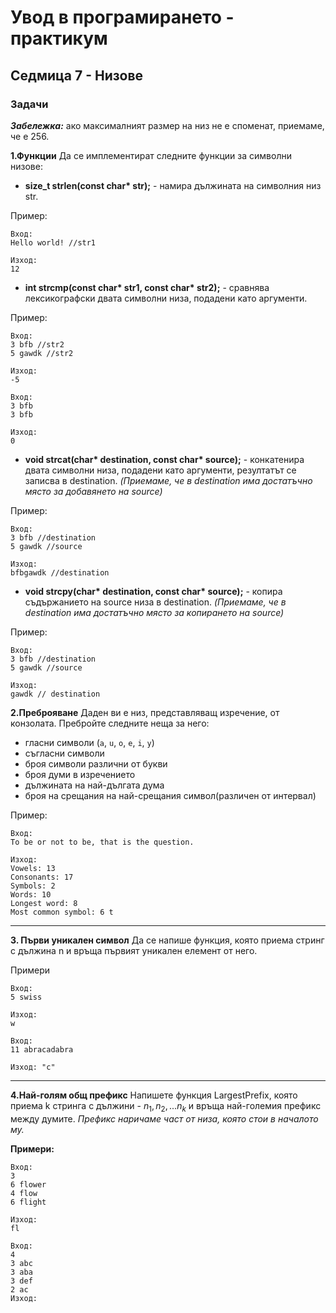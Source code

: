 # Увод в програмирането - практикум
## Седмица 7 - Низове
### Задачи

***Забележка:*** ако максималният размер на низ не е споменат, приемаме, че е 256.

**1.Функции**
Да се имплементират следните функции за символни низове:

* __size_t strlen(const char* str);__ - намира дължината на символния низ str.

Пример:
```
Вход:
Hello world! //str1

Изход:
12
```


* __int strcmp(const char* str1, const char* str2);__ - сравнява лексикографски двата символни низа, подадени като аргументи.

Пример:
```
Вход:
3 bfb //str2
5 gawdk //str2

Изход:
-5
```

```
Вход:
3 bfb
3 bfb

Изход:
0
```


* __void strcat(char* destination, const char* source);__ - конкатенира двата символни низа, подадени като аргументи, резултатът се записва в destination. *(Приемаме, че в destination има достатъчно място за добавянето на source)*

Пример:
```
Вход:
3 bfb //destination
5 gawdk //source

Изход:
bfbgawdk //destination
```


* __void strcpy(char* destination, const char* source);__ - копира съдържанието на source низа в destination. *(Приемаме, че в destination има достатъчно място за копирането на source)*

Пример:
```
Вход:
3 bfb //destination
5 gawdk //source

Изход:
gawdk // destination

```


**2.Преброяване** 
Даден ви е низ, представляващ изречение, от конзолата. Пребройте следните неща за него:
- гласни символи (`a`, `u`, `o`, `e`, `i`, `y`)
- съгласни символи 
- броя символи различни от букви
- броя думи в изречението
- дължината на най-дългата дума
- броя на срещания на най-срещания символ(различен от интервал)

Пример:
```
Вход:
To be or not to be, that is the question.

Изход:
Vowels: 13
Consonants: 17
Symbols: 2
Words: 10
Longest word: 8
Most common symbol: 6 t
```

---

**3. Първи уникален символ** Да се напише функция, която приема стринг с дължина n и връща първият уникален елемент от него.

Примери
```
Вход:
5 swiss

Изход: 
w
```

```
Вход: 
11 abracadabra

Изход: "c"
```
---

**4.Най-голям общ префикс**
Напишете функция LargestPrefix, която приема k стринга с дължини - $n_1, n_2, ... n_k$ и връща най-големия префикс между думите. 
*Префикс наричаме част от низа, която стои в началото му.*

**Примери:**
```
Вход:
3
6 flower
4 flow
6 flight

Изход:
fl
```
```
Вход:
4
3 abc
3 aba
3 def
2 ac
Изход:

```